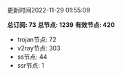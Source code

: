 更新时间2022-11-29 01:55:09

**总订阅: 73**
**总节点: 1239**
**有效节点: 420**
- trojan节点: 72
- v2ray节点: 303
- ss节点: 44
- ssr节点: 1
